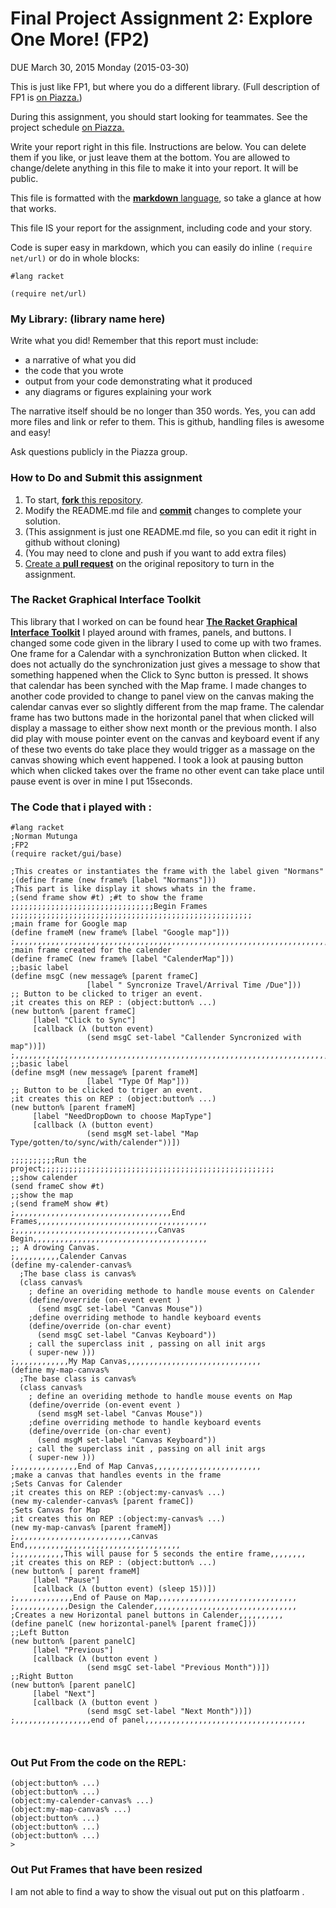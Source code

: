 # Final Project Assignment 2: Explore One More! (FP2) 
DUE March 30, 2015 Monday (2015-03-30)

This is just like FP1, but where you do a different library. (Full description of FP1 is [on Piazza.][piazza])

During this assignment, you should start looking for teammates. See the project schedule [on Piazza.][schedule]

Write your report right in this file. Instructions are below. You can delete them if you like, or just leave them at the bottom.
You are allowed to change/delete anything in this file to make it into your report. It will be public.

This file is formatted with the [**markdown** language][markdown], so take a glance at how that works.

This file IS your report for the assignment, including code and your story.

Code is super easy in markdown, which you can easily do inline `(require net/url)` or do in whole blocks:
```
#lang racket

(require net/url)
```

### My Library: (library name here)
Write what you did!
Remember that this report must include:
 
* a narrative of what you did
* the code that you wrote
* output from your code demonstrating what it produced
* any diagrams or figures explaining your work 
 
The narrative itself should be no longer than 350 words. Yes, you can add more files and link or refer to them. This is github, handling files is awesome and easy!

Ask questions publicly in the Piazza group.

### How to Do and Submit this assignment

1. To start, [**fork** this repository][forking].
1. Modify the README.md file and [**commit**][ref-commit] changes to complete your solution.
  2. (This assignment is just one README.md file, so you can edit it right in github without cloning)
  3. (You may need to clone and push if you want to add extra files)
1. [Create a **pull request**][pull-request] on the original repository to turn in the assignment.

<!-- Links -->
[piazza]: https://piazza.com/class/i55is8xqqwhmr?cid=411
[schedule]: https://piazza.com/class/i55is8xqqwhmr?cid=453
[markdown]: https://help.github.com/articles/markdown-basics/
[forking]: https://guides.github.com/activities/forking/
[ref-clone]: http://gitref.org/creating/#clone
[ref-commit]: http://gitref.org/basic/#commit
[ref-push]: http://gitref.org/remotes/#push
[pull-request]: https://help.github.com/articles/creating-a-pull-request
[The-Racket-G-I-T]: http://docs.racket-lang.org/gui/windowing-overview.html

###	The Racket Graphical Interface Toolkit

This library that I worked on can be found hear [**The Racket Graphical Interface Toolkit**][The-Racket-G-I-T]
I played around with frames, panels, and buttons. I changed some code given in the library I used to come up with two frames. One frame for a Calendar with a synchronization Button when clicked. It does not actually do the synchronization just gives a message to show that something happened when the Click to Sync button is pressed. It shows that calendar has been synched with the Map frame.
I made changes to another code provided to change to panel view on the canvas making the calendar canvas ever so slightly different from the map frame. The calendar frame has two buttons made in the horizontal panel that when clicked will display a massage to either show next month or the previous month. I also did play with mouse pointer event on the canvas and keyboard event if any of these two events do take place they would trigger as a massage on the canvas showing which event happened. I took a look at pausing button which when clicked takes over the frame no other event can take place until pause event is over in mine I put 15seconds.
 


### The Code that i played with :
```
#lang racket
;Norman Mutunga
;FP2
(require racket/gui/base)

;This creates or instantiates the frame with the label given "Normans"
;(define frame (new frame% [label "Normans"]))
;This part is like display it shows whats in the frame.
;(send frame show #t) ;#t to show the frame
;;;;;;;;;;;;;;;;;;;;;;;;;;;;;;;;Begin Frames ;;;;;;;;;;;;;;;;;;;;;;;;;;;;;;;;;;;;;;;;;;;;;;;;;;;;;;
;main frame for Google map 
(define frameM (new frame% [label "Google map"]))
;,,,,,,,,,,,,,,,,,,,,,,,,,,,,,,,,,,,,,,,,,,,,,,,,,,,,,,,,,,,,,,,,,,,,,,,,,,,,,,>>>
;main frame created for the calender
(define frameC (new frame% [label "CalenderMap"]))
;;basic label
(define msgC (new message% [parent frameC]
                 [label " Syncronize Travel/Arrival Time /Due"]))
;; Button to be clicked to triger an event.
;it creates this on REP : (object:button% ...)
(new button% [parent frameC]
     [label "Click to Sync"]
     [callback (λ (button event)
                 (send msgC set-label "Callender Syncronized with map"))])
;,,,,,,,,,,,,,,,,,,,,,,,,,,,,,,,,,,,,,,,,,,,,,,,,,,,,,,,,,,,,,,,,,,,,,,,,,,,,,,>>>
;;basic label
(define msgM (new message% [parent frameM]
                 [label "Type Of Map"]))
;; Button to be clicked to triger an event.
;it creates this on REP : (object:button% ...)
(new button% [parent frameM]
     [label "NeedDropDown to choose MapType"]
     [callback (λ (button event)
                 (send msgM set-label "Map Type/gotten/to/sync/with/calender"))])

;;;;;;;;;;Run the project;;;;;;;;;;;;;;;;;;;;;;;;;;;;;;;;;;;;;;;;;;;;;;;;;;;;
;;show calender
(send frameC show #t)
;;show the map
;(send frameM show #t)
;,,,,,,,,,,,,,,,,,,,,,,,,,,,,,,,,,,,End Frames,,,,,,,,,,,,,,,,,,,,,,,,,,,,,,,,,,,,,,
;,,,,,,,,,,,,,,,,,,,,,,,,,,,,,,,,Canvas Begin,,,,,,,,,,,,,,,,,,,,,,,,,,,,,,,,,,,,,,,
;; A drowing Canvas.
;,,,,,,,,,,Calender Canvas
(define my-calender-canvas%
  ;The base class is canvas%
  (class canvas%
    ; define an overiding methode to handle mouse events on Calender
    (define/override (on-event event )
      (send msgC set-label "Canvas Mouse"))
    ;define overriding methode to handle keyboard events
    (define/override (on-char event)
      (send msgC set-label "Canvas Keyboard"))
    ; call the superclass init , passing on all init args 
    ( super-new )))
;,,,,,,,,,,,,My Map Canvas,,,,,,,,,,,,,,,,,,,,,,,,,,,,,,
(define my-map-canvas%
  ;The base class is canvas%
  (class canvas%
    ; define an overiding methode to handle mouse events on Map
    (define/override (on-event event )
      (send msgM set-label "Canvas Mouse"))
    ;define overriding methode to handle keyboard events
    (define/override (on-char event)
      (send msgM set-label "Canvas Keyboard"))
    ; call the superclass init , passing on all init args 
    ( super-new )))
;,,,,,,,,,,,,,,End of Map Canvas,,,,,,,,,,,,,,,,,,,,,,,,
;make a canvas that handles events in the frame
;Sets Canvas for Calender
;it creates this on REP :(object:my-canvas% ...)
(new my-calender-canvas% [parent frameC])
;Sets Canvas for Map
;it creates this on REP :(object:my-canvas% ...)
(new my-map-canvas% [parent frameM])
;,,,,,,,,,,,,,,,,,,,,,,,,,,canvas End,,,,,,,,,,,,,,,,,,,,,,,,,,,,,,,,,,,
;,,,,,,,,,,,This will pause for 5 seconds the entire frame,,,,,,,,
;it creates this on REP : (object:button% ...)
(new button% [ parent frameM]
     [label "Pause"]
     [callback (λ (button event) (sleep 15))])
;,,,,,,,,,,,,,End of Pause on Map,,,,,,,,,,,,,,,,,,,,,,,,,,,,,,,
;,,,,,,,,,,,,Design the Calender,,,,,,,,,,,,,,,,,,,,,,,,,,,,,,,,
;Creates a new Horizontal panel buttons in Calender,,,,,,,,,,
(define panelC (new horizontal-panel% [parent frameC]))
;;Left Button
(new button% [parent panelC]
     [label "Previous"]
     [callback (λ (button event )
                 (send msgC set-label "Previous Month"))])
;;Right Button
(new button% [parent panelC]
     [label "Next"]
     [callback (λ (button event )
                 (send msgC set-label "Next Month"))])
;,,,,,,,,,,,,,,,,,end of panel,,,,,,,,,,,,,,,,,,,,,,,,,,,,,,,,,,,,



```


### Out Put From the code on the REPL:

```
(object:button% ...)
(object:button% ...)
(object:my-calender-canvas% ...)
(object:my-map-canvas% ...)
(object:button% ...)
(object:button% ...)
(object:button% ...)
> 
```
### Out Put Frames that have been resized 
 I am not able to find a way to show the visual out put on this platfoarm . 
